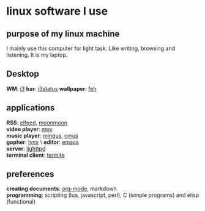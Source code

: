 # linux software I use
## purpose of my linux machine
I mainly use this computer for light task. Like writing, browsing and listening. It is my laptop.

## Desktop
**WM**: [i3](https://github.com/i3/i3)
**bar**: [i3status](https://github.com/i3/i3status)
**wallpaper**: [feh](https://feh.finalrewind.org/)

## applications
**RSS**: [elfeed](https://github.com/skeeto/elfeed), [moonmoon](https://github.com/moonmoon/moonmoon) \
**video player**: [mpv](https://github.com/mpv-player/mpv) \
**music player**: [mingus](https://github.com/pft/mingus), [cmus](https://cmus.github.io/) \
**gopher**: [lynx](https://en.wikipedia.org/wiki/Lynx_(web_browser)) \
**editor**: [emacs](https://www.gnu.org/software/emacs/) \
**server**: [lighttpd](https://www.lighttpd.net/) \
**terminal client**: [termite](https://github.com/thestinger/termite)

## preferences
**creating documents**: [org-mode](https://orgmode.org/), markdown \
**programming**: scripting (lua, javascript, perl), C (simple programs) and elisp (functional)
